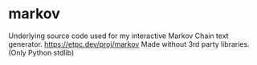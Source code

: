 # markov
Underlying source code used for my interactive Markov Chain text generator.
https://etpc.dev/proj/markov
Made without 3rd party libraries. (Only Python stdlib)
